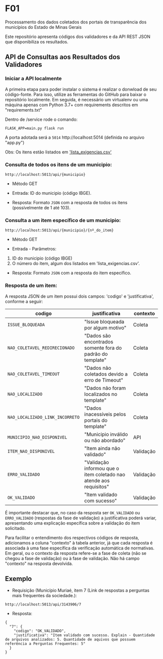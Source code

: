 # F01
Processamento dos dados coletados dos portais de transparência dos municípios do Estado de Minas Gerais

Este repositório apresenta códigos dos validadores e da API REST JSON que disponibiliza os resultados.


## API de Consultas aos Resultados dos Validadores

### Iniciar a API localmente 
A primeira etapa para poder instalar o sistema é realizar o donwload de seu código-fonte. Para isso, utilize as ferramentas do GitHub para baixar o repositório localmente. Em seguida, é necessário um virtualenv ou uma máquina apenas com Python 3.7+ com requirements descritos em "requirements.txt"

Dentro de /service rode o comando:

<!-- export FLASK_ENV=development -->
```
FLASK_APP=main.py flask run
```

A porta adotada será a `5014` http://localhost:5014 (definida no arquivo "app.py")

Obs: Os itens estão listados em ['lista_exigencias.csv'](https://github.com/MPMG-DCC-UFMG/F01/blob/main/service/src/checklist/lista_exigencias.csv)

### Consulta de todos os itens de um municipio:

```
http://localhost:5013/api/{municipio}
```
- Método GET

- Entrada: 
    ID do municipio (código IBGE).

- Resposta: Formato `JSON` com a resposta de todos os itens (possívelmente de 1 até 103).

### Consulta a um item específico de um municipio:

```
http://localhost:5013/api/{municipio}/{nº_do_item}
```
- Método GET

- Entrada - Parâmetros: 
 1) ID do municipio (código IBGE)
 2) O número do item, algum dos listados em 'lista_exigencias.csv'.

- Resposta: Formato `JSON` com a resposta do item específico.

### Resposta de um item:

A resposta JSON de um item possui dois campos: 'codigo' e 'justificativa', conforme a seguir:

| codigo | justificativa | contexto |
| - | - | - |
| `ISSUE_BLOQUEADA` | "Issue bloqueada por algum motivo" | Coleta |
| `NAO_COLETAVEL_REDIRECIONADO` | "Dados são encontrados somente fora do padrão do template" | Coleta |
| `NAO_COLETAVEL_TIMEOUT` | "Dados não coletados devido a erro de Timeout" | Coleta |
| `NAO_LOCALIZADO` | "Dados não foram localizados no template" | Coleta |
| `NAO_LOCALIZADO_LINK_INCORRETO` | "Dados inacessíveis pelos portais do template" | Coleta |
| `MUNICIPIO_NAO_DISPONIVEL` | "Municipio inválido ou não abordado" | API | 
| `ITEM_NAO_DISPONIVEL` | "Item ainda não validado" | Validação | 
| `ERRO_VALIDADO` | "Validação informou que o item coletado nao atende aos requisitos" | Validação | 
| `OK_VALIDADO` | "Item validado com sucesso" | Validação | 
 
 
É importante destacar que, no caso da resposta ser `OK_VALIDADO` ou `ERRO_VALIDADO` (respostas da fase de validação) a justificativa poderá variar, apresentando uma explicação específica sobre a validação do item solicitado. 

Para facilitar o entendimento dos respectivos códigos de resposta, adicionamos a coluna "contexto" à tabela anterior, já que cada resposta é associada à uma fase específica da verificação automática de normativas. Em geral, ou o contexto da resposta refere-se a fase de coleta (não se chegou a fase de validação) ou à fase de validação. Não há campo "contexto" na resposta devolvida.

## Exemplo

- Requisição (Município Muriaé, item 7 (Link de respostas a perguntas mais frequentes da sociedade.):

```
http://localhost:5013/api/3143906/7 
```

- Resposta:

```
{
  "7": {
    "codigo": "OK_VALIDADO", 
    "justificativa": "Item validado com sucesso. Explain - Quantidade de arquivos analizados: 5. Quantidade de aquivos que possuem referência a Perguntas Frequentes: 5"
  }
}
```
